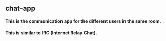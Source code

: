 ## chat-app
#### This is the communication app for the different users in the same room.
#### This is similar to IRC (Internet Relay Chat).
